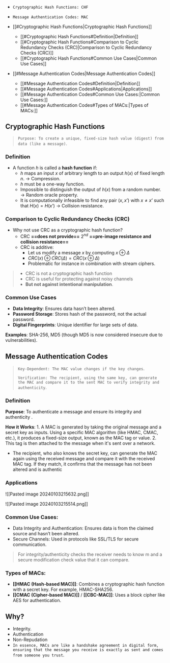 
-  `Cryptographic Hash Functions: CHF`
- `Message Authentication Codes: MAC`

- [[#Cryptographic Hash Functions|Cryptographic Hash Functions]]
	- [[#Cryptographic Hash Functions#Definition|Definition]]
	- [[#Cryptographic Hash Functions#Comparison to Cyclic Redundancy Checks (CRC)|Comparison to Cyclic Redundancy Checks (CRC)]]
	- [[#Cryptographic Hash Functions#Common Use Cases|Common Use Cases]]
- [[#Message Authentication Codes|Message Authentication Codes]]
	- [[#Message Authentication Codes#Definition|Definition]]
	- [[#Message Authentication Codes#Applications|Applications]]
	- [[#Message Authentication Codes#Common Use Cases:|Common Use Cases:]]
	- [[#Message Authentication Codes#Types of MACs:|Types of MACs:]]

## Cryptographic Hash Functions
>  `Purpose: To create a unique, fixed-size hash value (digest) from data (like a message)`.
### Definition 
- A function $h$ is called a **hash function** if:
	- $h$ maps an input $x$ of arbitrary length to an output $h (x)$ of fixed length $n$. 
		  $\rightarrow$ Compression.
	- $h$ must be a one-way function.
	- Impossible to distinguish the output of $h(x)$ from a random number.
	    $\rightarrow$ Random oracle property.
	- It is computationally infeasible to find any pair $(x, x’)$ with $x \ne x’$ such that $H (x) = H (x’)$
	    $\rightarrow$ Collision resistance.
### Comparison to Cyclic Redundancy Checks (CRC)
- Why not use CRC as a cryptographic hash function?
	- CRC **==does not provide==** $2^{nd}$ **==pre-image resistance and collision resistance==**
	- CRC is additive: 
		- Let us modify a message $x$ by computing $x \oplus \Delta$
		- $CRC(x) \oplus CRC (\Delta) = CRC(x \oplus \Delta)$
		- Problematic for instance in combination with stream ciphers.
 > - CRC is not a cryptographic hash function
 > - CRC is useful for protecting against noisy channels
 > - **But not against intentional manipulation**.

### Common Use Cases

- **Data Integrity**: Ensures data hasn’t been altered.
- **Password Storage**: Stores hash of the password, not the actual password.
- **Digital Fingerprints**: Unique identifier for large sets of data.

**Examples**: SHA-256, MD5 (though MD5 is now considered insecure due to vulnerabilities).



## Message Authentication Codes

> `Key-Dependent: The MAC value changes if the key changes`.
> 
> `Verification: The recipient, using the same key, can generate the MAC and compare it to the sent MAC to verify integrity and authenticity`.

### Definition 

**Purpose**: To authenticate a message and ensure its integrity and authenticity .

**How it Works**:
	1. A MAC is generated by taking the original message and a secret key as inputs. Using a specific MAC algorithm (like HMAC, CMAC, etc.), it produces a fixed-size output, known as the MAC tag or value.
	2. This tag is then attached to the message when it's sent over a network.
- The recipient, who also knows the secret key, can generate the MAC again using the received message and compare it with the received MAC tag. If they match, it confirms that the message has not been altered and is authentic
### Applications
![[Pasted image 20240103215632.png]]

![[Pasted image 20240103215514.png]]

### Common Use Cases:

- Data Integrity and Authentication: Ensures data is from the claimed source and hasn’t been altered.
- Secure Channels: Used in protocols like SSL/TLS for secure communication.
> For integrity/authenticity checks the receiver needs to know m and a secure modification check value that it can compare.

### Types of MACs:

- **[[HMAC (Hash-based MAC)]]**: Combines a cryptographic hash function with a secret key. For example, HMAC-SHA256.
- **[[CMAC (Cipher-based MAC)]]** / **[[CBC-MAC]]**: Uses a block cipher like AES for authentication.

## Why?
- Integrity.
- Authentication
- Non-Repudation
- `In essence, MACs are like a handshake agreement in digital form, ensuring that the message you receive is exactly as sent and comes from someone you trust`.